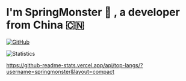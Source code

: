 # I'm SpringMonster 👋 , a developer from China 🇨🇳

[![GitHub](https://img.shields.io/badge/dynamic/json?logo=github&label=GitHub&labelColor=495867&color=495867&query=%24.data.totalSubs&url=https%3A%2F%2Fapi.spencerwoo.com%2Fsubstats%2F%3Fsource%3Dgithub%26queryKey%3Dhayschan&style=flat-square)](https://github.com/springmonster)

![Statistics](https://github-readme-stats.vercel.app/api?username={springmonster})

https://github-readme-stats.vercel.app/api/top-langs/?username=springmonster&layout=compact

